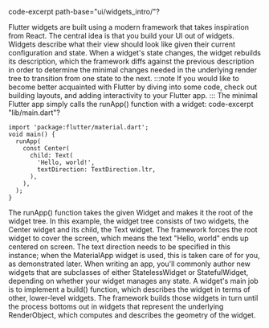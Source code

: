 code-excerpt path-base="ui/widgets_intro/"?

Flutter widgets are built using a modern framework that takes
inspiration from React. The central idea is that you build
your UI out of widgets. Widgets describe what their view
should look like given their current configuration and state.
When a widget's state changes, the widget rebuilds its description,
which the framework diffs against the previous description in order
to determine the minimal changes needed in the underlying render
tree to transition from one state to the next.
:::note
If you would like to become better acquainted with Flutter by diving
into some code, check out building layouts,
and adding interactivity to your Flutter app.
:::
The minimal Flutter app simply calls the runApp()
function with a widget:
code-excerpt "lib/main.dart"?
```dartpad title="Flutter Hello World hands-on example in DartPad" run="true"
import 'package:flutter/material.dart';
void main() {
  runApp(
    const Center(
      child: Text(
        'Hello, world!',
        textDirection: TextDirection.ltr,
      ),
    ),
  );
}
```
The runApp() function takes the given
Widget and makes it the root of the widget tree.
In this example, the widget tree consists of two widgets,
the Center widget and its child, the Text widget.
The framework forces the root widget to cover the screen,
which means the text "Hello, world" ends up centered on screen.
The text direction needs to be specified in this instance;
when the MaterialApp widget is used,
this is taken care of for you, as demonstrated later.
When writing an app, you'll commonly author new widgets that
are subclasses of either StatelessWidget or StatefulWidget,
depending on whether your widget manages any state.
A widget's main job is to implement a build() function,
which describes the widget in terms of other, lower-level widgets.
The framework builds those widgets in turn until the process
bottoms out in widgets that represent the underlying RenderObject,
which computes and describes the geometry of the widget.
